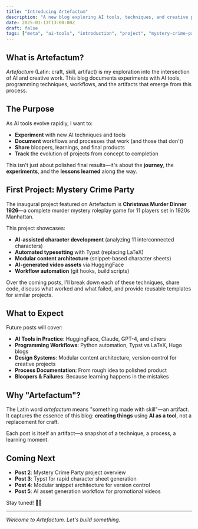 ```yaml
---
title: "Introducing Artefactum"
description: "A new blog exploring AI tools, techniques, and creative processes"
date: 2025-01-13T13:00:00Z
draft: false
tags: ["meta", "ai-tools", "introduction", "project", "mystery-crime-party"]
---
```


## What is Artefactum?

*Artefactum* (Latin: craft, skill, artifact) is my exploration into the intersection of AI and creative work. This blog documents experiments with AI tools, programming techniques, workflows, and the artifacts that emerge from this process.

## The Purpose

As AI tools evolve rapidly, I want to:

- **Experiment** with new AI techniques and tools
- **Document** workflows and processes that work (and those that don't)
- **Share** bloopers, learnings, and final products
- **Track** the evolution of projects from concept to completion

This isn't just about polished final results—it's about the **journey**, the **experiments**, and the **lessons learned** along the way.

## First Project: Mystery Crime Party

The inaugural project featured on Artefactum is **Christmas Murder Dinner 1926**—a complete murder mystery roleplay game for 11 players set in 1920s Manhattan.

This project showcases:

- **AI-assisted character development** (analyzing 11 interconnected characters)
- **Automated typesetting** with Typst (replacing LaTeX)
- **Modular content architecture** (snippet-based character sheets)
- **AI-generated video assets** via HuggingFace
- **Workflow automation** (git hooks, build scripts)

Over the coming posts, I'll break down each of these techniques, share code, discuss what worked and what failed, and provide reusable templates for similar projects.

## What to Expect

Future posts will cover:

- **AI Tools in Practice**: HuggingFace, Claude, GPT-4, and others
- **Programming Workflows**: Python automation, Typst vs LaTeX, Hugo blogs
- **Design Systems**: Modular content architecture, version control for creative projects
- **Process Documentation**: From rough idea to polished product
- **Bloopers & Failures**: Because learning happens in the mistakes

## Why "Artefactum"?

The Latin word *artefactum* means "something made with skill"—an artifact. It captures the essence of this blog: **creating things** using **AI as a tool**, not a replacement for craft.

Each post is itself an artifact—a snapshot of a technique, a process, a learning moment.

## Coming Next

- **Post 2**: Mystery Crime Party project overview
- **Post 3**: Typst for rapid character sheet generation
- **Post 4**: Modular snippet architecture for version control
- **Post 5**: AI asset generation workflow for promotional videos

Stay tuned! 🎨🤖

---

*Welcome to Artefactum. Let's build something.*
